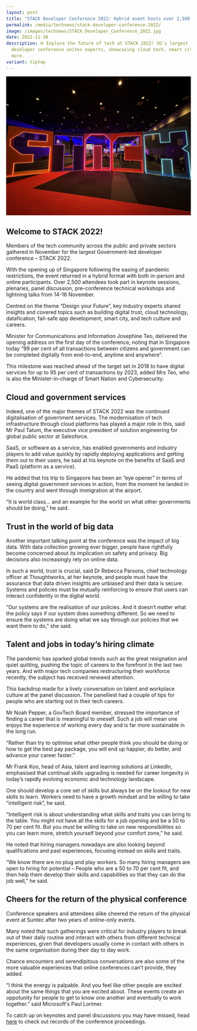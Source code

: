 ```yaml
---
layout: post
title: "STACK Developer Conference 2022: Hybrid event hosts over 2,500 attendees"
permalink: /media/technews/stack-developer-conference-2022/
image: /images/technews/STACK_Developer_Conference_2022.jpg
date: 2022-11-30
description: 🌐 Explore the future of tech at STACK 2022! SG's largest Gov-led
  developer conference unites experts, showcasing cloud tech, smart cities, and
  more.
variant: tiptap
---
```

![Welcome to STACK2022!](/images/technews/stacktechnews.jpg)
 

## Welcome to STACK 2022!
Members of the tech community across the public and private sectors gathered in November for the largest Government-led developer conference – STACK 2022.

With the opening up of Singapore following the easing of pandemic restrictions, the event returned in a hybrid format with both in-person and online participants. Over 2,500 attendees took part in keynote sessions, plenaries, panel discussion, pre-conference technical workshops and lightning talks from 14-16 November.   

Centred on the theme “Design your Future”, key industry experts shared insights  and covered topics such as building digital trust, cloud technology, datafication, fail-safe app development, smart city, and tech culture and careers.

Minister for Communications and Information Josephine Teo, delivered the opening address on the first day of the conference, noting that in Singapore today “99 per cent of all transactions between citizens and government can be completed digitally from end-to-end, anytime and anywhere”.

This milestone was reached ahead of the target set in 2018 to have digital services for up to 95 per cent of transactions by 2023, added Mrs Teo, who is also the Minister-in-charge of Smart Nation and Cybersecurity.

  
## Cloud and government services

Indeed, one of the major themes of STACK 2022 was the continued digitalisation of government services. The modernisation of tech infrastructure through cloud platforms has played a major role in this, said Mr Paul Tatum, the executive vice president of solution engineering for global public sector at Salesforce. 

SaaS, or software as a service, has enabled governments and industry players to add value quickly by rapidly deploying applications and getting them out to their users, he said at his keynote on the benefits of SaaS and PaaS (platform as a service). 

He added that his trip to Singapore has been an “eye opener” in terms of seeing digital government services in action, from the moment he landed in the country and went through immigration at the airport. 

“It is world class… and an example for the world on what other governments should be doing,” he said. 

## Trust in the world of big data 

Another important talking point at the conference was the impact of big data. With data collection growing ever bigger, people have rightfully become concerned about its implication on safety and privacy. Big decisions also increasingly rely on online data. 

In such a world, trust is crucial, said Dr Rebecca Parsons, chief technology officer at Thoughtworks, at her keynote, and people must have the assurance that data driven insights are unbiased and their data is secure. Systems and policies must be mutually reinforcing to ensure that users can interact confidently in the digital world. 

“Our systems are the realisation of our policies. And it doesn’t matter what the policy says if our system does something different. So we need to ensure the systems are doing what we say through our policies that we want them to do,” she said. 

## Talent and jobs in today’s hiring climate

The pandemic has sparked global trends such as the great resignation and quiet quitting, pushing the topic of careers to the forefront in the last two years. And with major tech companies restructuring their workforce recently, the subject has received renewed attention. 

This backdrop made for a lively conversation on talent and workplace culture at the panel discussion. The panelliest had a couple of tips for people who are starting out in their tech careers. 

Mr Noah Pepper, a GovTech Board member, stressed the importance of finding a career that is meaningful to oneself. Such a job will mean one enjoys the experience of working every day and is far more sustainable in the long run. 

“Rather than try to optimise what other people think you should be doing or how to get the best pay package, you will end up happier, do better, and advance your career faster.” 

Mr Frank Koo, head of Asia, talent and learning solutions at LinkedIn, emphasised that continual skills upgrading is needed for career longevity in today’s rapidly evolving economic and technology landscape. 

One should develop a core set of skills but always be on the lookout for new skills to learn. Workers need to have a growth mindset and be willing to take “intelligent risk”, he said. 

“Intelligent risk is about understanding what skills and traits you can bring to the table. You might not have all the skills for a job opening and be a 50 to 70 per cent fit. But you must be willing to take on new responsibilities so you can learn more, stretch yourself beyond your comfort zone,” he said. 

He noted that hiring managers nowadays are also looking beyond qualifications and past experiences, focusing instead on skills and traits. 

“We know there are no plug and play workers. So many hiring managers are open to hiring for potential – People who are a 50 to 70 per cent fit, and then help them develop their skills and capabilities so that they can do the job well,” he said. 

## Cheers for the return of the physical conference

Conference speakers and attendees alike cheered the return of the physical event at Suntec after two years of online-only events. 

Many noted that such gatherings were critical for industry players to break out of their daily routine and interact with others from different technical experiences, given that developers usually come in contact with others in the same organisation during their day to day work. 

Chance encounters and serendipitous conversations are also some of the more valuable experiences that online conferences can’t provide, they added. 

“I think the energy is palpable. And you feel like other people are excited about the same things that you are excited about. These events create an oppotunity for people to get to know one another and eventually to work together.” said Microsoft's Paul Lorimer.  

To catch up on keynotes and panel discussions you may have missed, head [here](https://www.developer.tech.gov.sg/communities/events/conferences/stack-2022-developer-conference/recordings/all-recordings.html) to check out records of the conference proceedings.